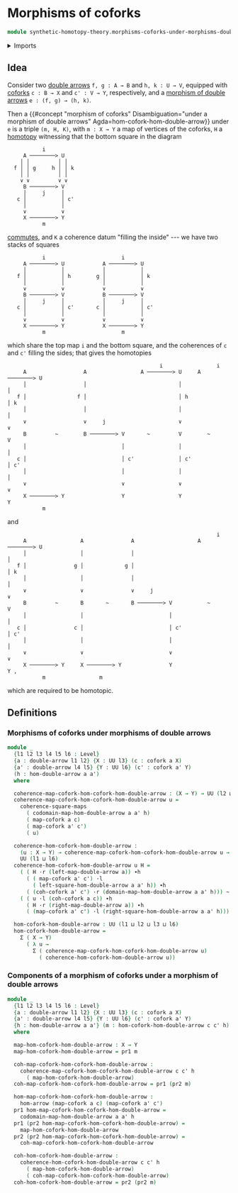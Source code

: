 # Morphisms of coforks

```agda
module synthetic-homotopy-theory.morphisms-coforks-under-morphisms-double-arrows where
```

<details><summary>Imports</summary>

```agda
open import foundation.commuting-squares-of-maps
open import foundation.dependent-pair-types
open import foundation.double-arrows
open import foundation.homotopies
open import foundation.morphisms-arrows
open import foundation.morphisms-double-arrows
open import foundation.universe-levels
open import foundation.whiskering-homotopies-composition

open import synthetic-homotopy-theory.coforks
```

</details>

## Idea

Consider two [double arrows](foundation.double-arrows.md) `f, g : A → B` and
`h, k : U → V`, equipped with [coforks](synthetic-homotopy-theory.coforks.md)
`c : B → X` and `c' : V → Y`, respectively, and a
[morphism of double arrows](foundation.morphisms-double-arrows.md)
`e : (f, g) → (h, k)`.

Then a
{{#concept "morphism of coforks" Disambiguation="under a morphism of double arrows" Agda=hom-cofork-hom-double-arrow}}
under `e` is a triple `(m, H, K)`, with `m : X → Y` a map of vertices of the
coforks, `H` a [homotopy](foundation-core.homotopies.md) witnessing that the
bottom square in the diagram

```text
           i
     A ────────> U
    │ │         │ │
  f │ │ g     h │ │ k
    │ │         │ │
    ∨ ∨         ∨ ∨
     B ────────> V
     │     j     │
   c │           │ c'
     │           │
     ∨           ∨
     X ────────> Y
           m
```

[commutes](foundation-core.commuting-squares-of-maps.md), and `K` a coherence
datum "filling the inside" --- we have two stacks of squares

```text
           i                        i
     A ────────> U            A ────────> U
     │           │            │           │
   f │           │ h        g │           │ k
     │           │            │           │
     ∨           ∨            ∨           ∨
     B ────────> V            B ────────> V
     │     j     │            │     j     │
   c │           │ c'       c │           │ c'
     │           │            │           │
     ∨           ∨            ∨           ∨
     X ────────> Y            X ────────> Y
           m                        m
```

which share the top map `i` and the bottom square, and the coherences of `c` and
`c'` filling the sides; that gives the homotopies

```text
                                                i                 i
     A                  A                 A ────────> U     A ────────> U
     │                  │                             │                 │
   f │                f │                             │ h               │ k
     │                  │                             │                 │
     ∨                  ∨     j                       ∨                 ∨
     B         ~        B ────────> V       ~         V        ~        V
     │                              │                 │                 │
   c │                              │ c'              │ c'              │ c'
     │                              │                 │                 │
     ∨                              ∨                 ∨                 ∨
     X ────────> Y                  Y                 Y                 Y
           m
```

and

```text
                                                                  i
     A                 A               A                    A ────────> U
     │                 │               │                                │
   f │               g │             g │                                │ k
     │                 │               │                                │
     ∨                 ∨               ∨     j                          ∨
     B         ~       B       ~       B ────────> V           ~        V
     │                 │                           │                    │
   c │               c │                           │ c'                 │ c'
     │                 │                           │                    │
     ∨                 ∨                           ∨                    ∨
     X ────────> Y     X ────────> Y               Y                    Y ,
           m                 m
```

which are required to be homotopic.

## Definitions

### Morphisms of coforks under morphisms of double arrows

```agda
module _
  {l1 l2 l3 l4 l5 l6 : Level}
  {a : double-arrow l1 l2} {X : UU l3} (c : cofork a X)
  {a' : double-arrow l4 l5} {Y : UU l6} (c' : cofork a' Y)
  (h : hom-double-arrow a a')
  where

  coherence-map-cofork-hom-cofork-hom-double-arrow : (X → Y) → UU (l2 ⊔ l6)
  coherence-map-cofork-hom-cofork-hom-double-arrow u =
    coherence-square-maps
      ( codomain-map-hom-double-arrow a a' h)
      ( map-cofork a c)
      ( map-cofork a' c')
      ( u)

  coherence-hom-cofork-hom-double-arrow :
    (u : X → Y) → coherence-map-cofork-hom-cofork-hom-double-arrow u →
    UU (l1 ⊔ l6)
  coherence-hom-cofork-hom-double-arrow u H =
    ( ( H ·r (left-map-double-arrow a)) ∙h
      ( ( map-cofork a' c') ·l
        ( left-square-hom-double-arrow a a' h)) ∙h
      ( (coh-cofork a' c') ·r (domain-map-hom-double-arrow a a' h))) ~
    ( ( u ·l (coh-cofork a c)) ∙h
      ( H ·r (right-map-double-arrow a)) ∙h
      ( (map-cofork a' c') ·l (right-square-hom-double-arrow a a' h)))

  hom-cofork-hom-double-arrow : UU (l1 ⊔ l2 ⊔ l3 ⊔ l6)
  hom-cofork-hom-double-arrow =
    Σ ( X → Y)
      ( λ u →
        Σ ( coherence-map-cofork-hom-cofork-hom-double-arrow u)
          ( coherence-hom-cofork-hom-double-arrow u))
```

### Components of a morphism of coforks under a morphism of double arrows

```agda
module _
  {l1 l2 l3 l4 l5 l6 : Level}
  {a : double-arrow l1 l2} {X : UU l3} (c : cofork a X)
  {a' : double-arrow l4 l5} {Y : UU l6} (c' : cofork a' Y)
  {h : hom-double-arrow a a'} (m : hom-cofork-hom-double-arrow c c' h)
  where

  map-hom-cofork-hom-double-arrow : X → Y
  map-hom-cofork-hom-double-arrow = pr1 m

  coh-map-cofork-hom-cofork-hom-double-arrow :
    coherence-map-cofork-hom-cofork-hom-double-arrow c c' h
      ( map-hom-cofork-hom-double-arrow)
  coh-map-cofork-hom-cofork-hom-double-arrow = pr1 (pr2 m)

  hom-map-cofork-hom-cofork-hom-double-arrow :
    hom-arrow (map-cofork a c) (map-cofork a' c')
  pr1 hom-map-cofork-hom-cofork-hom-double-arrow =
    codomain-map-hom-double-arrow a a' h
  pr1 (pr2 hom-map-cofork-hom-cofork-hom-double-arrow) =
    map-hom-cofork-hom-double-arrow
  pr2 (pr2 hom-map-cofork-hom-cofork-hom-double-arrow) =
    coh-map-cofork-hom-cofork-hom-double-arrow

  coh-hom-cofork-hom-double-arrow :
    coherence-hom-cofork-hom-double-arrow c c' h
      ( map-hom-cofork-hom-double-arrow)
      ( coh-map-cofork-hom-cofork-hom-double-arrow)
  coh-hom-cofork-hom-double-arrow = pr2 (pr2 m)
```
